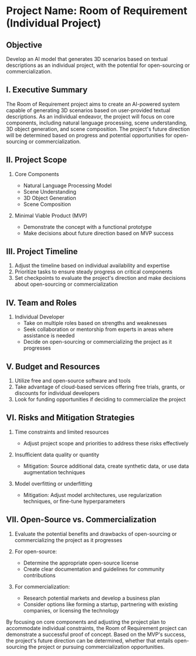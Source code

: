 # Project Name: Room of Requirement (Individual Project)

## Objective
Develop an AI model that generates 3D scenarios based on textual descriptions as an individual project, with the potential for open-sourcing or commercialization.

## I. Executive Summary

The Room of Requirement project aims to create an AI-powered system capable of generating 3D scenarios based on user-provided textual descriptions. As an individual endeavor, the project will focus on core components, including natural language processing, scene understanding, 3D object generation, and scene composition. The project's future direction will be determined based on progress and potential opportunities for open-sourcing or commercialization.

## II. Project Scope

1. Core Components
   - Natural Language Processing Model
   - Scene Understanding
   - 3D Object Generation
   - Scene Composition

2. Minimal Viable Product (MVP)
   - Demonstrate the concept with a functional prototype
   - Make decisions about future direction based on MVP success

## III. Project Timeline

1. Adjust the timeline based on individual availability and expertise
2. Prioritize tasks to ensure steady progress on critical components
3. Set checkpoints to evaluate the project's direction and make decisions about open-sourcing or commercialization

## IV. Team and Roles

1. Individual Developer
   - Take on multiple roles based on strengths and weaknesses
   - Seek collaboration or mentorship from experts in areas where assistance is needed
   - Decide on open-sourcing or commercializing the project as it progresses

## V. Budget and Resources

1. Utilize free and open-source software and tools
2. Take advantage of cloud-based services offering free trials, grants, or discounts for individual developers
3. Look for funding opportunities if deciding to commercialize the project

## VI. Risks and Mitigation Strategies

1. Time constraints and limited resources
   - Adjust project scope and priorities to address these risks effectively

2. Insufficient data quality or quantity
   - Mitigation: Source additional data, create synthetic data, or use data augmentation techniques

3. Model overfitting or underfitting
   - Mitigation: Adjust model architectures, use regularization techniques, or fine-tune hyperparameters

## VII. Open-Source vs. Commercialization

1. Evaluate the potential benefits and drawbacks of open-sourcing or commercializing the project as it progresses
2. For open-source:
   - Determine the appropriate open-source license
   - Create clear documentation and guidelines for community contributions

3. For commercialization:
   - Research potential markets and develop a business plan
   - Consider options like forming a startup, partnering with existing companies, or licensing the technology

By focusing on core components and adjusting the project plan to accommodate individual constraints, the Room of Requirement project can demonstrate a successful proof of concept. Based on the MVP's success, the project's future direction can be determined, whether that entails open-sourcing the project or pursuing commercialization opportunities.
